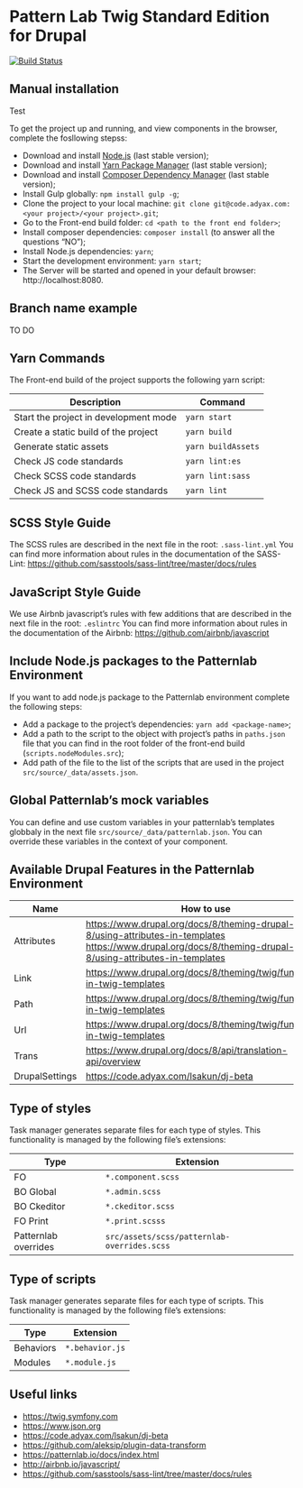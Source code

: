 # Pattern Lab Twig Standard Edition for Drupal

[![Build Status](https://travis-ci.org/pattern-lab/edition-php-drupal-standard.svg?branch=master)](https://travis-ci.org/pattern-lab/edition-php-drupal-standard)

## Manual installation

Test

To get the project up and running, and view components in the browser, complete the fosllowing stepss:

- Download and install [Node.js](https://nodejs.org/) (last stable version);
- Download and install [Yarn Package Manager](https://yarnpkg.com/) (last stable version);
- Download and install [Composer Dependency Manager](https://getcomposer.org) (last stable version);
- Install Gulp globally: `npm install gulp -g`;
- Clone the project to your local machine: `git clone git@code.adyax.com:<your project>/<your project>.git`;
- Go to the Front-end build folder: `cd <path to the front end folder>`;
- Install composer dependencies: `composer install` (to answer all the questions “NO”);
- Install Node.js dependencies: `yarn`;
- Start the development environment: `yarn start`;
- The Server will be started and opened in your default browser: http://localhost:8080.

## Branch name example

TO DO

## Yarn Commands

The Front-end build of the project supports the following yarn script:

| Description                           | Command            |
| ------------------------------------- | ------------------ |
| Start the project in development mode | `yarn start`       |
| Create a static build of the project  | `yarn build`       |
| Generate static assets                | `yarn buildAssets` |
| Check JS code standards               | `yarn lint:es`     |
| Check SCSS code standards             | `yarn lint:sass`   |
| Check JS and SCSS code standards      | `yarn lint`        |

## SCSS Style Guide

The SCSS rules are described in the next file in the root: `.sass-lint.yml`
You can find more information about rules in the documentation of the SASS-Lint:
https://github.com/sasstools/sass-lint/tree/master/docs/rules

## JavaScript Style Guide

We use Airbnb javascript’s rules with few additions that are described in the next file in the root: `.eslintrc`
You can find more information about rules in the documentation of the Airbnb:
https://github.com/airbnb/javascript

## Include Node.js packages to the Patternlab Environment

If you want to add node.js package to the Patternlab environment complete the following steps:

- Add a package to the project’s dependencies: `yarn add <package-name>`;
- Add a path to the script to the object with project’s paths in `paths.json` file that you can find in the root folder of the front-end build (`scripts.nodeModules.src`);
- Add path of the file to the list of the scripts that are used in the project `src/source/_data/assets.json`.

## Global Patternlab’s mock variables

You can define and use custom variables in your patternlab’s templates globbaly in the next file `src/source/_data/patternlab.json`. You can override these variables in the context of your component.

## Available Drupal Features in the Patternlab Environment

| Name           | How to use                                                                                                                                                |
| -------------- | --------------------------------------------------------------------------------------------------------------------------------------------------------- |
| Attributes     | https://www.drupal.org/docs/8/theming-drupal-8/using-attributes-in-templates https://www.drupal.org/docs/8/theming-drupal-8/using-attributes-in-templates |
| Link           | https://www.drupal.org/docs/8/theming/twig/functions-in-twig-templates                                                                                    |
| Path           | https://www.drupal.org/docs/8/theming/twig/functions-in-twig-templates                                                                                    |
| Url            | https://www.drupal.org/docs/8/theming/twig/functions-in-twig-templates                                                                                    |
| Trans          | https://www.drupal.org/docs/8/api/translation-api/overview                                                                                                |
| DrupalSettings | https://code.adyax.com/lsakun/dj-beta                                                                                                                     |

## Type of styles

Task manager generates separate files for each type of styles. This functionality is managed by the following file’s extensions:

| Type                 | Extension                                   |
| -------------------- | ------------------------------------------- |
| FO                   | `*.component.scss`                          |
| BO Global            | `*.admin.scss`                              |
| BO Ckeditor          | `*.ckeditor.scss`                           |
| FO Print             | `*.print.scsss`                             |
| Patternlab overrides | `src/assets/scss/patternlab-overrides.scss` |

## Type of scripts

Task manager generates separate files for each type of scripts. This functionality is managed by the following file’s extensions:

| Type      | Extension       |
| --------- | --------------- |
| Behaviors | `*.behavior.js` |
| Modules   | `*.module.js`   |

## Useful links

- https://twig.symfony.com
- https://www.json.org
- https://code.adyax.com/lsakun/dj-beta
- https://github.com/aleksip/plugin-data-transform
- https://patternlab.io/docs/index.html
- http://airbnb.io/javascript/
- https://github.com/sasstools/sass-lint/tree/master/docs/rules
